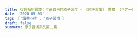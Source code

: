 ```yaml
---
title: 從理解到實踐：打造自己的原子習慣 — 《原子習慣》 書摘 （下之一）
date: '2020-05-03'
tags: ['讀書心得', '原子習慣']
draft: false
summary: 原子習慣系列第二篇
---
```

